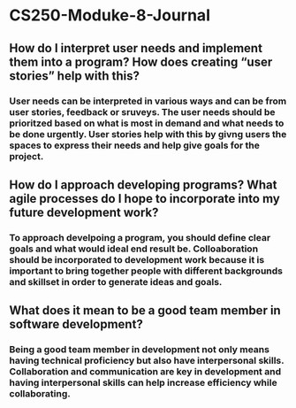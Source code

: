 # CS250-Moduke-8-Journal

## How do I interpret user needs and implement them into a program? How does creating “user stories” help with this?
### User needs can be interpreted in various ways and can be from user stories, feedback or sruveys. The user needs should be prioritzed based on what is most in demand and what needs to be done urgently. User stories help with this by givng users the spaces to express their needs and help give goals for the project. 

## How do I approach developing programs? What agile processes do I hope to incorporate into my future development work?
### To approach develpoing a program, you should define clear goals and what would ideal end result be. Colloaboration should be incorporated to development work because it is important to bring together people with different backgrounds and skillset in order to generate ideas and goals.

## What does it mean to be a good team member in software development?
### Being a good team member in development not only means having technical proficiency but also have interpersonal skills. Collaboration and communication are key in development and having interpersonal skills can help increase efficiency while collaborating.
